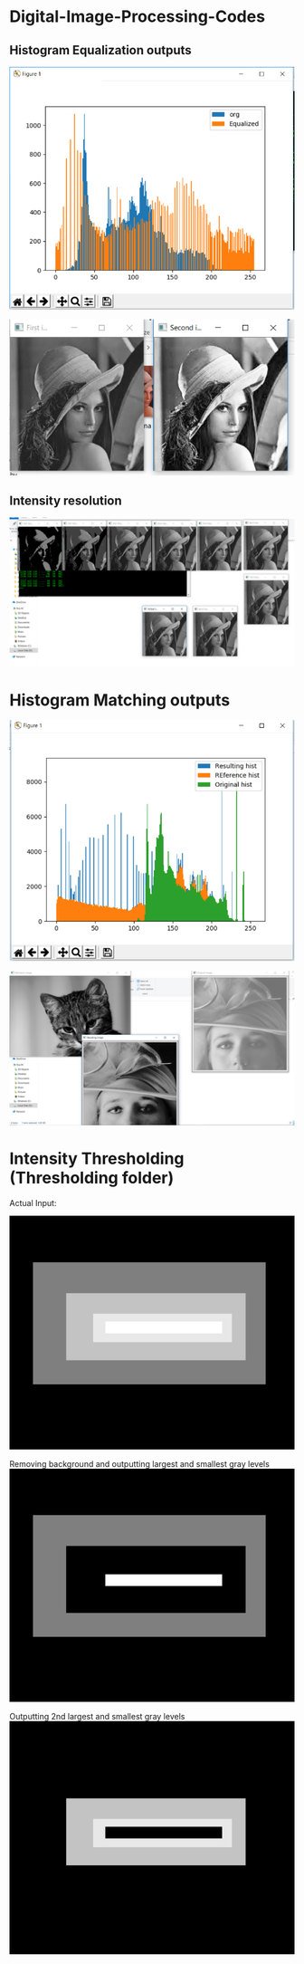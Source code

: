 # Digital-Image-Processing-Codes

## Histogram Equalization outputs

![alt text](https://github.com/Murali81/Digital-Image-Processing-Codes/blob/master/Histogram%20Equalization/output_histogram.PNG)

![alt text](https://github.com/Murali81/Digital-Image-Processing-Codes/blob/master/Histogram%20Equalization/output_images.PNG)

## Intensity resolution

![alt text](https://github.com/Murali81/Digital-Image-Processing-Codes/blob/master/Gray%20level%20scaling%20AND%20spatial%20resolution/output_gray_level.PNG)

# Histogram Matching outputs

![alt text](https://github.com/Murali81/Digital-Image-Processing-Codes/blob/master/Histogram%20Matching/output_histogram.PNG)

![alt text](https://github.com/Murali81/Digital-Image-Processing-Codes/blob/master/Histogram%20Matching/output_pics.PNG)

# Intensity Thresholding (Thresholding folder)

Actual Input:

![alt text](https://github.com/Murali81/Digital-Image-Processing-Codes/blob/master/Thresholding/five.png)

Removing background and outputting largest and smallest gray levels
![alt text](https://github.com/Murali81/Digital-Image-Processing-Codes/blob/master/Thresholding/1st_level.png)

Outputting 2nd largest and smallest gray levels
![alt text](https://github.com/Murali81/Digital-Image-Processing-Codes/blob/master/Thresholding/2nd_level.png)

